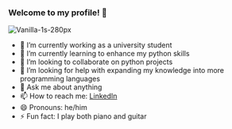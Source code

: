 ### Welcome to my profile! 👋
![Vanilla-1s-280px](https://user-images.githubusercontent.com/107624221/177596344-1b7d0eab-eac9-4265-b48b-13b8ea5d9a9e.gif)

- 🔭 I’m currently working as a university student
- 🌱 I’m currently learning to enhance my python skills
- 👯 I’m looking to collaborate on python projects
- 🤔 I’m looking for help with expanding my knowledge into more programming languages
- 💬 Ask me about anything
- 📫 How to reach me: [LinkedIn](https://www.linkedin.com/in/charles-hydes/)  
- 😄 Pronouns: he/him
- ⚡ Fun fact: I play both piano and guitar
